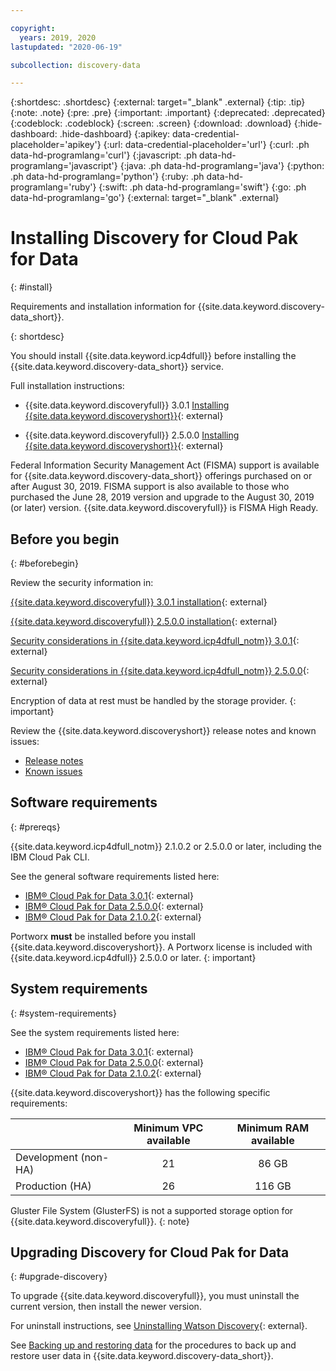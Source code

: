 ```yaml
---

copyright:
  years: 2019, 2020
lastupdated: "2020-06-19"

subcollection: discovery-data

---
```


{:shortdesc: .shortdesc}
{:external: target="_blank" .external}
{:tip: .tip}
{:note: .note}
{:pre: .pre}
{:important: .important}
{:deprecated: .deprecated}
{:codeblock: .codeblock}
{:screen: .screen}
{:download: .download}
{:hide-dashboard: .hide-dashboard}
{:apikey: data-credential-placeholder='apikey'} 
{:url: data-credential-placeholder='url'}
{:curl: .ph data-hd-programlang='curl'}
{:javascript: .ph data-hd-programlang='javascript'}
{:java: .ph data-hd-programlang='java'}
{:python: .ph data-hd-programlang='python'}
{:ruby: .ph data-hd-programlang='ruby'}
{:swift: .ph data-hd-programlang='swift'}
{:go: .ph data-hd-programlang='go'}
{:external: target="_blank" .external}


# Installing Discovery for Cloud Pak for Data
{: #install}

<!-- ![Cloud Pak for Data only](images/cpdonly.png) --> Requirements and installation information for {{site.data.keyword.discovery-data_short}}.
{: shortdesc}

You should install {{site.data.keyword.icp4dfull}} before installing the {{site.data.keyword.discovery-data_short}} service.


Full installation instructions: 

-  {{site.data.keyword.discoveryfull}} 3.0.1 [Installing {{site.data.keyword.discoveryshort}}](https://www.ibm.com/support/knowledgecenter/SSQNUZ_3.0.1/cpd/svc/watson/discovery-install.html){: external}

-  {{site.data.keyword.discoveryfull}} 2.5.0.0 [Installing {{site.data.keyword.discoveryshort}}](https://www.ibm.com/support/knowledgecenter/SSQNUZ_2.5.0/cpd/svc/watson/discovery-install.html){: external}

Federal Information Security Management Act (FISMA) support is available for {{site.data.keyword.discovery-data_short}} offerings purchased on or after August 30, 2019. FISMA support is also available to those who purchased the June 28, 2019 version and upgrade to the August 30, 2019 (or later) version. {{site.data.keyword.discoveryfull}} is FISMA High Ready.


## Before you begin
{: #beforebegin}

Review the security information in:

[{{site.data.keyword.discoveryfull}} 3.0.1 installation](https://www.ibm.com/support/knowledgecenter/SSQNUZ_3.0.1/cpd/svc/watson/discovery-install.html){: external}


[{{site.data.keyword.discoveryfull}} 2.5.0.0 installation](https://www.ibm.com/support/knowledgecenter/SSQNUZ_2.5.0/cpd/svc/watson/discovery-install.html){: external}


[Security considerations in {{site.data.keyword.icp4dfull_notm}} 3.0.1](https://www.ibm.com/support/knowledgecenter/SSQNUZ_3.0.1/cpd/plan/security.html){: external}

[Security considerations in {{site.data.keyword.icp4dfull_notm}} 2.5.0.0](https://www.ibm.com/support/knowledgecenter/SSQNUZ_2.5.0/cpd/plan/security.html){: external}


Encryption of data at rest must be handled by the storage provider.
{: important}

Review the {{site.data.keyword.discoveryshort}} release notes and known issues:

  -  [Release notes](/docs/discovery-data?topic=discovery-data-release-notes)
  -  [Known issues](/docs/discovery-data?topic=discovery-data-known-issues)

## Software requirements
{: #prereqs}

{{site.data.keyword.icp4dfull_notm}} 2.1.0.2 or 2.5.0.0 or later, including the IBM Cloud Pak CLI.

See the general software requirements listed here:

  -  [IBM® Cloud Pak for Data 3.0.1](https://www.ibm.com/support/knowledgecenter/SSQNUZ_3.0.1/cpd/plan/rhos-reqs.html#rhos-reqs__software){: external} 
  -  [IBM® Cloud Pak for Data 2.5.0.0](https://www.ibm.com/support/knowledgecenter/SSQNUZ_2.5.0/cpd/plan/rhos-reqs.html#rhos-reqs__software){: external} 
  -  [IBM® Cloud Pak for Data 2.1.0.2](https://www.ibm.com/support/knowledgecenter/SSQNUZ_2.1.0/com.ibm.icpdata.doc/zen/install/preinstall-overview.html){: external}
 

Portworx **must** be installed before you install {{site.data.keyword.discoveryshort}}. A Portworx license is included with {{site.data.keyword.icp4dfull}} 2.5.0.0 or later.
{: important}

## System requirements
{: #system-requirements}

See the system requirements listed here:

  -  [IBM® Cloud Pak for Data 3.0.1](https://www.ibm.com/support/knowledgecenter/SSQNUZ_3.0.1/cpd/plan/rhos-reqs.html){: external} 
  -  [IBM® Cloud Pak for Data 2.5.0.0](https://www.ibm.com/support/knowledgecenter/SSQNUZ_2.5.0/cpd/plan/rhos-reqs.html){: external} 
  -  [IBM® Cloud Pak for Data 2.1.0.2](https://www.ibm.com/support/knowledgecenter/SSQNUZ_2.1.0/com.ibm.icpdata.doc/zen/install/preinstall-overview.html){: external}


{{site.data.keyword.discoveryshort}} has the following specific requirements:

|                      | Minimum VPC available | Minimum RAM available |
|----------------------|:---------------------:|:---------------------:|
| Development (non-HA) | 21                    | 86 GB                 |
| Production (HA)      | 26                    | 116 GB                |

Gluster File System (GlusterFS) is not a supported storage option for {{site.data.keyword.discoveryfull}}.
{: note}

## Upgrading Discovery for Cloud Pak for Data
{: #upgrade-discovery}

To upgrade {{site.data.keyword.discoveryfull}}, you must uninstall the current version, then install the newer version.

For uninstall instructions, see [Uninstalling Watson Discovery](https://www.ibm.com/support/knowledgecenter/SSQNUZ_3.0.1/cpd/svc/watson/discovery-uninstall.html){: external}.

See [Backing up and restoring data](/docs/discovery-data?topic=discovery-data-backup-restore) for the procedures to back up and restore user data in {{site.data.keyword.discovery-data_short}}.